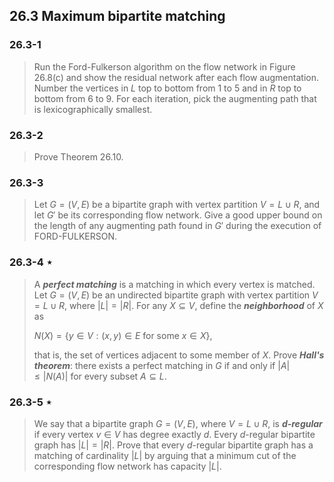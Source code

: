 ## 26.3 Maximum bipartite matching

### 26.3-1

> Run the Ford-Fulkerson algorithm on the flow network in Figure 26.8(c) and show the residual network after each flow augmentation. Number the vertices in $L$ top to bottom from 1 to 5 and in $R$ top to bottom from 6 to 9. For each iteration, pick the augmenting path that is lexicographically smallest.

### 26.3-2

> Prove Theorem 26.10.

### 26.3-3

> Let $G = (V, E)$ be a bipartite graph with vertex partition $V = L \cup R$, and let $G'$ be its corresponding flow network. Give a good upper bound on the length of any augmenting path found in $G'$ during the execution of FORD-FULKERSON.

### 26.3-4 $\star$

> A __*perfect matching*__ is a matching in which every vertex is matched. Let $G = (V, E)$ be an undirected bipartite graph with vertex partition $V = L \cup R$, where $|L| = |R|$. For any $X \subseteq V$, define the __*neighborhood*__ of $X$ as
> 
> $N(X) = \{ y \in V: (x, y) \in E ~\text{for some}~ x \in X \}$,
> 
> that is, the set of vertices adjacent to some member of $X$. Prove __*Hall's theorem*__: there exists a perfect matching in $G$ if and only if $|A| \le |N(A)|$ for every subset $A \subseteq L$.

### 26.3-5 $\star$

> We say that a bipartite graph $G = (V, E)$, where $V = L \cup R$, is __*d-regular*__ if every vertex $v \in V$ has degree exactly $d$. Every $d$-regular bipartite graph has $|L| = |R|$. Prove that every $d$-regular bipartite graph has a matching of cardinality $|L|$ by arguing that a minimum cut of the corresponding flow network has capacity $|L|$.
